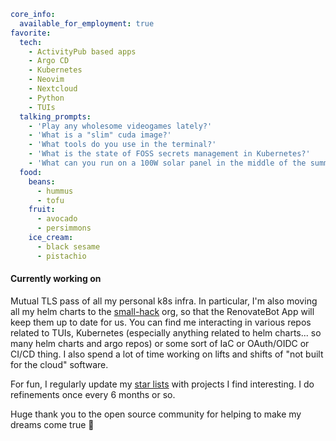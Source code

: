 ```yaml
core_info:
  available_for_employment: true
favorite:
  tech:
    - ActivityPub based apps
    - Argo CD
    - Kubernetes
    - Neovim
    - Nextcloud
    - Python
    - TUIs
  talking_prompts:
    - 'Play any wholesome videogames lately?'
    - 'What is a "slim" cuda image?'
    - 'What tools do you use in the terminal?'
    - 'What is the state of FOSS secrets management in Kubernetes?'
    - 'What can you run on a 100W solar panel in the middle of the summer?'
  food:
    beans:
      - hummus
      - tofu
    fruit:
      - avocado
      - persimmons
    ice_cream:
      - black sesame
      - pistachio
```

#### Currently working on
Mutual TLS pass of all my personal k8s infra. In particular, I'm also moving all my helm charts to the [small-hack](https://github.com/small-hack) org, so that the RenovateBot App will keep them up to date for us. You can find me interacting in various repos related to TUIs, Kubernetes (especially anything related to helm charts... so many helm charts and argo repos) or some sort of IaC or OAuth/OIDC or CI/CD thing. I also spend a lot of time working on lifts and shifts of "not built for the cloud" software.

For fun, I regularly update my [star lists](https://github.com/jessebot?tab=stars) with projects I find interesting. I do refinements once every 6 months or so.

Huge thank you to the open source community for helping to make my dreams come true 💙
